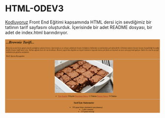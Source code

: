 # HTML-ODEV3

[Kodluyoruz](https://kodluyoruz.org) Front End Eğitimi kapsamında HTML dersi için sevdiğimiz bir tatlının tarif sayfasını oluşturduk. İçerisinde bir adet README dosyası, bir adet de index.html barındırıyor.

![Brownie](browniesayfasi.png)
